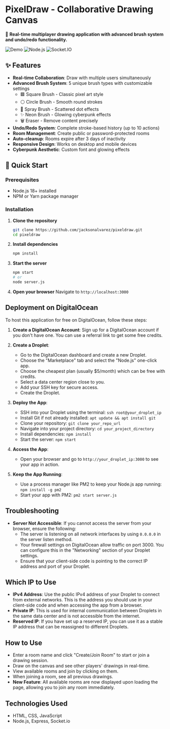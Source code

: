 # PixelDraw - Collaborative Drawing Canvas

🎨 **Real-time multiplayer drawing application with advanced brush system and undo/redo functionality.**

![Demo](https://img.shields.io/badge/Status-Live-brightgreen)
![Node.js](https://img.shields.io/badge/Node.js-18+-green)
![Socket.IO](https://img.shields.io/badge/Socket.IO-4.0+-blue)

## ✨ Features

- **Real-time Collaboration**: Draw with multiple users simultaneously
- **Advanced Brush System**: 5 unique brush types with customizable settings
  - 🟩 Square Brush - Classic pixel art style
  - ⚪ Circle Brush - Smooth round strokes
  - 🌟 Spray Brush - Scattered dot effects
  - ✨ Neon Brush - Glowing cyberpunk effects
  - 🗑️ Eraser - Remove content precisely
- **Undo/Redo System**: Complete stroke-based history (up to 10 actions)
- **Room Management**: Create public or password-protected rooms
- **Auto-cleanup**: Rooms expire after 3 days of inactivity
- **Responsive Design**: Works on desktop and mobile devices
- **Cyberpunk Aesthetic**: Custom font and glowing effects

## 🚀 Quick Start

### Prerequisites
- Node.js 18+ installed
- NPM or Yarn package manager

### Installation

1. **Clone the repository**
   ```bash
   git clone https://github.com/jacksonalvarez/pixeldraw.git
   cd pixeldraw
   ```

2. **Install dependencies**
   ```bash
   npm install
   ```

3. **Start the server**
   ```bash
   npm start
   # or
   node server.js
   ```

4. **Open your browser**
   Navigate to `http://localhost:3000`

## Deployment on DigitalOcean

To host this application for free on DigitalOcean, follow these steps:

1. **Create a DigitalOcean Account**: Sign up for a DigitalOcean account if you don't have one. You can use a referral link to get some free credits.

2. **Create a Droplet**:
   - Go to the DigitalOcean dashboard and create a new Droplet.
   - Choose the "Marketplace" tab and select the "Node.js" one-click app.
   - Choose the cheapest plan (usually $5/month) which can be free with credits.
   - Select a data center region close to you.
   - Add your SSH key for secure access.
   - Create the Droplet.

3. **Deploy the App**:
   - SSH into your Droplet using the terminal: `ssh root@your_droplet_ip`
   - Install Git if not already installed: `apt update && apt install git`
   - Clone your repository: `git clone your_repo_url`
   - Navigate into your project directory: `cd your_project_directory`
   - Install dependencies: `npm install`
   - Start the server: `npm start`

4. **Access the App**:
   - Open your browser and go to `http://your_droplet_ip:3000` to see your app in action.

5. **Keep the App Running**:
   - Use a process manager like PM2 to keep your Node.js app running: `npm install -g pm2`
   - Start your app with PM2: `pm2 start server.js`

## Troubleshooting

- **Server Not Accessible**: If you cannot access the server from your browser, ensure the following:
  - The server is listening on all network interfaces by using `0.0.0.0` in the server listen method.
  - Your firewall settings on DigitalOcean allow traffic on port 3000. You can configure this in the "Networking" section of your Droplet settings.
  - Ensure that your client-side code is pointing to the correct IP address and port of your Droplet.

## Which IP to Use

- **IPv4 Address**: Use the public IPv4 address of your Droplet to connect from external networks. This is the address you should use in your client-side code and when accessing the app from a browser.
- **Private IP**: This is used for internal communication between Droplets in the same data center and is not accessible from the internet.
- **Reserved IP**: If you have set up a reserved IP, you can use it as a stable IP address that can be reassigned to different Droplets.

## How to Use

- Enter a room name and click "Create/Join Room" to start or join a drawing session.
- Draw on the canvas and see other players' drawings in real-time.
- View available rooms and join by clicking on them.
- When joining a room, see all previous drawings.
- **New Feature**: All available rooms are now displayed upon loading the page, allowing you to join any room immediately.

## Technologies Used

- HTML, CSS, JavaScript
- Node.js, Express, Socket.io